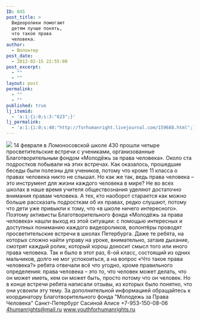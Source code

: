 ```yaml
---
ID: 845
post_title: >
  Видеоролики помогают
  детям лучше понять,
  что такое права
  человека.
author:
  - Волонтер
post_date:
  - 2012-02-15 22:55:00
post_excerpt:
  - ""
  - ""
layout: post
permalink:
  - ""
  - ""
published: true
lj_itemid:
  - 'a:1:{i:0;s:3:"623";}'
lj_permalink:
  - 'a:1:{i:0;s:48:"http://forhumanright.livejournal.com/159688.html";}'
---
```


<img src="http://cs5338.vk.com/u132145096/132409092/x_5b26039f.jpg" /> 14 февраля в Ломоносовской школе 430 прошли четыре просветительские встречи с учениками, организованные Благотворительным фондом «Молодёжь за права человека». Около ста подростков побывали на этих встречах. Как оказалось, прошедшие беседы были полезны для учеников, потому что кроме 11 класса о правах человека никто не слышал. Но как же так, ведь права человека – это инструмент для жизни каждого человека в мире?
Не во всех школах в наше время учителя обществознания уделяют достаточно внимания правам человека. А тех, кто наоборот старается как можно больше рассказать подросткам об их правах, редко слушают, потому что дети уже привыкли к тому, что «в школе ничего интересного». Поэтому активисты  Благотворительного фонда «Молодёжь за права человека» нашли выход из этой ситуации: с помощью интересных и доступных пониманию каждого видеороликов, волонтёры проводят просветительские встречи в школах Петербурга. Даже те ребята, на которых сложно найти управу на уроке, внимательно, затаив дыхание, смотрят каждый ролик, который хорош доносит смысл того или иного права человека.
Так и было в этот раз, 6-ой класс, состоящий из одних мальчиков, долго не мог успокоиться, а на вопрос «Что такое права человека?» ребята отвечали всё что угодно, кроме правильного определения: права человека – это то, что человек может делать, что он может иметь, кем он может быть, просто потому  что он человек. Но в конце встречи ребята написали отзывы, из которых было понятно, что они усвоили эту тему.
За дополнительной информацией обращайтесь к координатору
Благотворительного фонда
"Молодежь за Права Человека" Санкт-Петербург 
Сасиной Алисе 
+7-953-150-08-06 
4humanrights@mail.ru
www.youthforhumanrights.ru